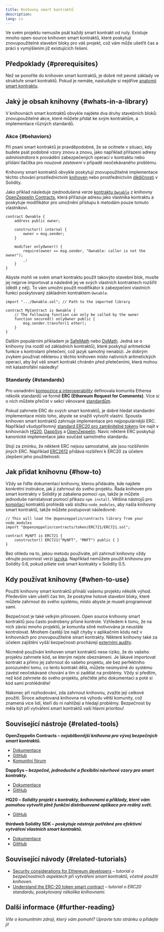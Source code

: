 ```yaml
---
title: Knihovny smart kontraktů
description:
lang: cs
---
```


Ve svém projektu nemusíte psát každý smart kontrakt od nuly. Existuje mnoho open-source knihoven smart kontraktů, které poskytují znovupoužitelné stavební bloky pro váš projekt, což vám může ušetřit čas a práci s vymýšlením již existujících řešení.

## Předpoklady {#prerequisites}

Než se ponoříte do knihoven smart kontraktů, je dobré mít pevné základy ve struktuře smart kontraktů. Pokud je nemáte, nastudujte si nejdříve [anatomii smart kontraktu](/developers/docs/smart-contracts/anatomy/).

## Jaký je obsah knihovny {#whats-in-a-library}

V knihovnách smart kontraktů obvykle najdete dva druhy stavebních bloků: znovupoužitelné akce, které můžete přidat ke svým kontraktům, a implementace různých standardů.

### Akce {#behaviors}

Při psaní smart kontraktů je pravděpodobné, že se ocitnete v situaci, kdy budete psát podobné vzory znovu a znovu, jako například přiřazení adresy _administrátora_ k provádění zabezpečených operací v kontraktu nebo přidání tlačítka pro nouzové _zastavení_ v případě neočekávaného problému.

Knihovny smart kontraktů obvykle poskytují znovupoužitelné implementace těchto chování prostřednictvím [knihoven](https://solidity.readthedocs.io/en/v0.7.2/contracts.html#libraries) nebo prostřednictvím [dědičnosti](https://solidity.readthedocs.io/en/v0.7.2/contracts.html#inheritance) v Solidity.

Jako příklad následuje zjednodušená verze [kontraktu `Ownable`](https://github.com/OpenZeppelin/openzeppelin-contracts/blob/v3.2.0/contracts/access/Ownable.sol) z knihovny [OpenZeppelin Contracts](https://github.com/OpenZeppelin/openzeppelin-contracts), která přiřazuje adresu jako vlastníka kontraktu a poskytuje modifikátor pro umožnění přístupu k metodám pouze tomuto vlastníkovi.

```solidity
contract Ownable {
    address public owner;

    constructor() internal {
        owner = msg.sender;
    }

    modifier onlyOwner() {
        require(owner == msg.sender, "Ownable: caller is not the owner");
        _;
    }
}
```

Abyste mohli ve svém smart kontraktu použít takovýto stavební blok, musíte jej nejprve importovat a následně jej ve svých vlastních kontraktech rozšířit (dědit z něj). To vám umožní použít modifikátor k zabezpečení vlastních funkcí poskytovaný základním kontraktem `Ownable`.

```solidity
import ".../Ownable.sol"; // Path to the imported library

contract MyContract is Ownable {
    // The following function can only be called by the owner
    function secured() onlyOwner public {
        msg.sender.transfer(1 ether);
    }
}
```

Dalším populárním příkladem je [SafeMath](https://docs.openzeppelin.com/contracts/3.x/utilities#math) nebo [DsMath](https://dappsys.readthedocs.io/en/latest/ds_math.html). Jedná se o knihovny (na rozdíl od základních kontraktů), které poskytují aritmetické funkce s kontrolami přetečení, což jazyk samotný nenabízí. Je dobrým zvykem používat některou z těchto knihoven místo nativních aritmetických operací, aby byl váš smart kontrakt chráněn před přetečeními, která mohou mít katastrofální následky!

### Standardy {#standards}

Pro usnadnění [kompozice a interoperability](/developers/docs/smart-contracts/composability/) definovala komunita Etherea několik standardů ve formě **ERC (Ethereum Request for Comments)**. Více si o nich můžete přečíst v sekci věnované [standardům](/developers/docs/standards/).

Pokud zahrnete ERC do svých smart kontraktů, je dobré hledat standardní implementace místo toho, abyste se snažili vytvořit vlastní. Spousta knihoven smart kontraktů zahrnuje implementace pro nejpopulárnější ERC. Například všudypřítomný [standard ERC20 pro zaměnitelné tokeny](/developers/tutorials/understand-the-erc-20-token-smart-contract/) lze najít v knihovnách [HQ20](https://github.com/HQ20/contracts/blob/master/contracts/token/README.md), [DappSys](https://github.com/dapphub/ds-token/) a [OpenZeppelin](https://docs.openzeppelin.com/contracts/3.x/erc20). Navíc některé ERC poskytují kanonické implementace jako součást samotného standardu.

Stojí za zmínku, že některé ERC nejsou samostatné, ale jsou rozšířením jiných ERC. Například [ERC2612](https://eips.ethereum.org/EIPS/eip-2612) přidává rozšíření k ERC20 za účelem zlepšení jeho použitelnosti.

## Jak přidat knihovnu {#how-to}

Vždy se řiďte dokumentací knihovny, kterou přidáváte, kde najdete konkrétní instrukce, jak ji zahrnout do svého projektu. Řada knihoven pro smart kontrakty v Solidity je zabalena pomocí `npm`, takže je můžete jednoduše nainstalovat pomocí příkazu `npm install`. Většina nástrojů pro [kompilaci](/developers/docs/smart-contracts/compiling/) kontraktů prohledá vaši složku `node_modules`, aby našla knihovny smart kontraktů, takže můžete postupovat následovně:

```solidity
// This will load the @openzeppelin/contracts library from your node_modules
import "@openzeppelin/contracts/token/ERC721/ERC721.sol";

contract MyNFT is ERC721 {
    constructor() ERC721("MyNFT", "MNFT") public { }
}
```

Bez ohledu na to, jakou metodu používáte, při zahrnutí knihovny vždy věnujte pozornost verzi [jazyka](/developers/docs/smart-contracts/languages/). Například nemůžete použít knihovnu pro Solidity 0.6, pokud píšete své smart kontrakty v Solidity 0.5.

## Kdy používat knihovny {#when-to-use}

Použití knihovny smart kontraktů přináší vašemu projektu několik výhod. Především vám ušetří čas tím, že poskytne hotové stavební bloky, které můžete zahrnout do svého systému, místo abyste je museli programovat sami.

Bezpečnost je také velkým přínosem. Open source knihovny smart kontraktů jsou často podrobeny přísné kontrole. Vzhledem k tomu, že na nich závisí mnoho projektů, je komunita silně motivována je neustále kontrolovat. Mnohem častěji lze najít chyby v aplikačním kódu než v knihovnách pro znovupoužitelné smart kontrakty. Některé knihovny také za účelem zajištění vyšší bezpečnosti procházejí [externími audity](https://github.com/OpenZeppelin/openzeppelin-contracts/tree/master/audits).

Nicméně používání knihoven smart kontraktů nese riziko, že do vašeho projektu zahrnete kód, se kterým nejste obeznámeni. Je lákavé importovat kontrakt a přímo jej zahrnout do vašeho projektu, ale bez perfektního porozumění tomu, co tento kontrakt dělá, můžete neúmyslně do systému zavést neočekávané chování a tím si zadělat na problémy. Vždy si předtím, než kód zahrnete do svého projektu, přečtěte jeho dokumentaci a poté si kód sami prohlédněte!

Nakonec při rozhodování, zda zahrnout knihovnu, zvažte její celkové použití. Široce adoptovaná knihovna má výhodu větší komunity, což znamená více lidí, kteří do ní nahlížejí a hledají problémy. Bezpečnost by měla být při vytváření smart kontraktů vaší hlavní prioritou!

## Související nástroje {#related-tools}

**OpenZeppelin Contracts –** **_nejoblíbenější knihovna pro vývoj bezpečných smart kontraktů._**

- [Dokumentace](https://docs.openzeppelin.com/contracts/)
- [GitHub](https://github.com/OpenZeppelin/openzeppelin-contracts)
- [Komunitní fórum](https://forum.openzeppelin.com/c/general/16)

**DappSys –** **_bezpečné, jednoduché a flexibilní návrhové vzory pro smart kontrakty._**

- [Dokumentace](https://dappsys.readthedocs.io/)
- [GitHub](https://github.com/dapphub/dappsys)

**HQ20 –** **_Solidity projekt s kontrakty, knihovnami a příklady, které vám pomohou vytvořit plně funkční distribuované aplikace pro reálný svět._**

- [GitHub](https://github.com/HQ20/contracts)

**thirdweb Solidity SDK –** **_poskytuje nástroje potřebné pro efektivní vytváření vlastních smart kontraktů._**

- [Dokumentace](https://portal.thirdweb.com/contracts/build/overview)
- [GitHub](https://github.com/thirdweb-dev/contracts)

## Související návody {#related-tutorials}

- [Security considerations for Ethereum developers](/developers/docs/smart-contracts/security/) _– tutorial o bezpečnostních aspektech při vytváření smart kontraktů, včetně použití knihoven._
- [Understand the ERC-20 token smart contract](/developers/tutorials/understand-the-erc-20-token-smart-contract/) _– tutorial o ERC20 standardu, poskytovaný několika knihovnami._

## Další informace {#further-reading}

_Víte o komunitním zdroji, který vám pomohl? Upravte tuto stránku a přidejte ji!_
